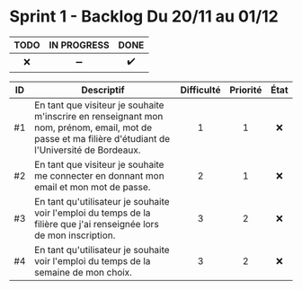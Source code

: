Sprint 1 - Backlog
Du 20/11 au 01/12
==

| TODO | IN PROGRESS | DONE
| :-: | :-: | :-: |
| :x: | :heavy_minus_sign: | :heavy_check_mark: |

| ID | Descriptif | Difficulté | Priorité | État |
| :-: | -- | :-: | :-: | :-: |
| #1 | En tant que visiteur je souhaite m'inscrire en renseignant mon nom, prénom, email, mot de passe et ma filière d'étudiant de l'Université de Bordeaux. | 1 | 1 | :x: |
| #2 | En tant que visiteur je souhaite me connecter en donnant mon email et mon mot de passe. | 2 | 1 | :x: |
| #3 | En tant qu'utilisateur je souhaite voir l'emploi du temps de la filière que j'ai renseignée lors de mon inscription. | 3 | 2 | :x: |
| #4 | En tant qu'utilisateur je souhaite voir l'emploi du temps de la semaine de mon choix. | 3 | 2 | :x: |
